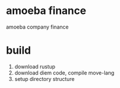 # amoeba finance

amoeba company finance

# build

1. download rustup
2. download diem code, compile move-lang
3. setup directory structure
